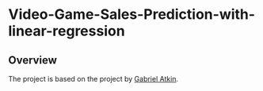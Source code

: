 # Video-Game-Sales-Prediction-with-linear-regression

## Overview
The project is based on the project by [Gabriel Atkin](https://www.kaggle.com/code/gcdatkin/video-game-sales-prediction/notebook).
